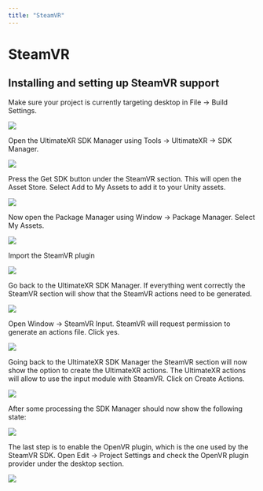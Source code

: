 ```yaml
---
title: "SteamVR"
---
```


# SteamVR

## Installing and setting up SteamVR support

Make sure your project is currently targeting desktop in File -> Build Settings.

![](/docs/guides/media/supported-platforms/SteamVR01Desktop.png)

Open the UltimateXR SDK Manager using Tools -> UltimateXR -> SDK Manager.

![](/docs/guides/media/supported-platforms/SteamVR02SDKManager.png)
 
Press the Get SDK button under the SteamVR section. This will open the Asset Store. Select Add to My Assets to add it to your Unity assets.

![](/docs/guides/media/supported-platforms/SteamVR03AssetStore.png)
 
Now open the Package Manager using Window -> Package Manager. Select My Assets.

![](/docs/guides/media/supported-platforms/SteamVR04MyAssets.png)
 
Import the SteamVR plugin

![](/docs/guides/media/supported-platforms/SteamVR04ZSteamAsset.png)

Go back to the UltimateXR SDK Manager. If everything went correctly the SteamVR section will show that the SteamVR actions need to be generated.

![](/docs/guides/media/supported-platforms/SteamVR05NeedsActions.png)
 
Open Window -> SteamVR Input. SteamVR will request permission to generate an actions file. Click yes.

![](/docs/guides/media/supported-platforms/SteamVR06Actions.png)
 
Going back to the UltimateXR SDK Manager the SteamVR section will now show the option to create the UltimateXR actions. The UltimateXR actions will allow to use the input module with SteamVR. Click on Create Actions.

![](/docs/guides/media/supported-platforms/SteamVR07CreateActions.png)

After some processing the SDK Manager should now show the following state:

![](/docs/guides/media/supported-platforms/SteamVR08ActionsAvailable.png)


The last step is to enable the OpenVR plugin, which is the one used by the SteamVR SDK. Open Edit -> Project Settings and check the OpenVR plugin provider under the desktop section.

![](/docs/guides/media/supported-platforms/SteamVR09OpenVR.png)
